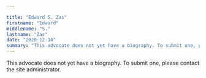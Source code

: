 ```yaml
---

title: "Edward S. Zas"
firstname: "Edward"
middlename: "S."
lastname: "Zas"
date: "2020-12-14"
summary: "This advocate does not yet have a biography. To submit one, please contact the site administrator."
---
```

This advocate does not yet have a biography. To submit one, please contact the site administrator.

